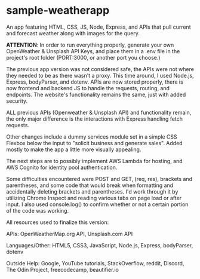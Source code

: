 # sample-weatherapp
An app featuring HTML, CSS, JS, Node, Express, and APIs that pull current and forecast weather along with images for the query.

**ATTENTION**: In order to run everything properly, generate your own OpenWeather & Unsplash API Keys, and place them in a .env file in the project's root folder (PORT:3000, or another port you choose.)

The previous app version was not considered safe, the APIs were not where they needed to be as there wasn't a proxy. This time around, I used Node.js, Express, bodyParser, and dotenv. APIs are now stored properly, there is now frontend and backend JS to handle the requests, routing, and endpoints. The website's functionality remains the same, just with added security.

ALL previous APIs (Openweather & Unsplash API) and functionality remain, the only major difference is the interactions with Express handling fetch requests.

Other changes include a dummy services module set in a simple CSS Flexbox below the input to "solicit business and generate sales". Added mostly to make the app a little more visually appealing.

The next steps are to possibly implement AWS Lambda for hosting, and AWS Cognito for identity pool authentication.

Some difficulties encountered were POST and GET, (req, res), brackets and parentheses, and some code that would break when formatting and accidentally deleting brackets and parentheses. I'd work through it by utilizing Chrome Inspect and reading various tabs on page load or after input. I also used console.log() to confirm whether or not a certain portion of the code was working.

All resources used to finalize this version:

APIs:
OpenWeatherMap.org API,
Unsplash.com API

Languages/Other:
HTML5,
CSS3,
JavaScript,
Node.js,
Express,
bodyParser,
dotenv

Outside Help:
Google,
YouTube tutorials,
StackOverflow,
reddit,
Discord,
The Odin Project,
freecodecamp,
beautifier.io

